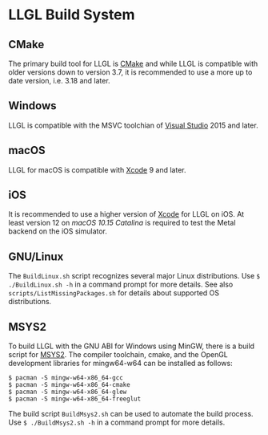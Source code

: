 # LLGL Build System


## CMake

The primary build tool for LLGL is [CMake](https://cmake.org/) and while LLGL is compatible with older versions down to version 3.7, it is recommended to use a more up to date version, i.e. 3.18 and later.


## Windows

LLGL is compatible with the MSVC toolchian of [Visual Studio](https://visualstudio.microsoft.com/) 2015 and later.


## macOS

LLGL for macOS is compatible with [Xcode](https://developer.apple.com/xcode/) 9 and later.


## iOS

It is recommended to use a higher version of [Xcode](https://developer.apple.com/xcode/) for LLGL on iOS.
At least version 12 on *macOS 10.15 Catalina* is required to test the Metal backend on the iOS simulator.


## GNU/Linux

The `BuildLinux.sh` script recognizes several major Linux distributions.
Use `$ ./BuildLinux.sh -h` in a command prompt for more details.
See also `scripts/ListMissingPackages.sh` for details about supported OS distributions.


## MSYS2

To build LLGL with the GNU ABI for Windows using MinGW, there is a build script for [MSYS2](https://www.msys2.org/).
The compiler toolchain, cmake, and the OpenGL development libraries for mingw64-w64 can be installed as follows:
```
$ pacman -S mingw-w64-x86_64-gcc
$ pacman -S mingw-w64-x86_64-cmake
$ pacman -S mingw-w64-x86_64-glew
$ pacman -S mingw-w64-x86_64-freeglut
```
The build script `BuildMsys2.sh` can be used to automate the build process.
Use `$ ./BuildMsys2.sh -h` in a command prompt for more details.

